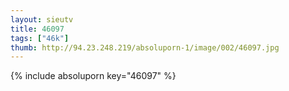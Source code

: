 ```yaml
--- 
layout: sieutv
title: 46097
tags: ["46k"]
thumb: http://94.23.248.219/absoluporn-1/image/002/46097.jpg
---
```

{% include absoluporn key="46097" %} 
